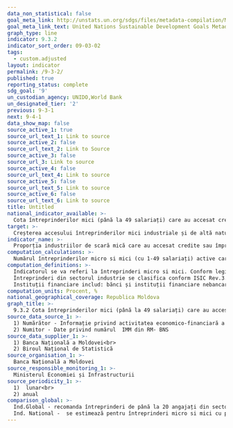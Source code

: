 ```yaml
---
data_non_statistical: false
goal_meta_link: http://unstats.un.org/sdgs/files/metadata-compilation/Metadata-Goal-9.pdf
goal_meta_link_text: United Nations Sustainable Development Goals Metadata (pdf 663kB)
graph_type: line
indicator: 9.3.2
indicator_sort_order: 09-03-02
tags:
  - custom.adjusted
layout: indicator
permalink: /9-3-2/
published: true
reporting_status: complete
sdg_goal: '9'
un_custodian_agency: UNIDO,World Bank
un_designated_tier: '2'
previous: 9-3-1
next: 9-4-1
data_show_map: false
source_active_1: true
source_url_text_1: Link to source
source_active_2: false
source_url_text_2: Link to Source
source_active_3: false
source_url_3: Link to source
source_active_4: false
source_url_text_4: Link to source
source_active_5: false
source_url_text_5: Link to source
source_active_6: false
source_url_text_6: Link to source
title: Untitled
national_indicator_available: >-
  Cota întreprinderilor mici (până la 49 salariați) care au accesat credite si/sau împrumuturi pe parcursul anului, inclusiv pe sectorul industrie
target: >-
  Creșterea accesului întreprinderilor mici industriale și de altă natură, în special din țările în curs de dezvoltare, la servicii financiare, inclusiv la credite accesibile, și integrarea acestora în lanțuri valorice și piețe externe
indicator_name: >-
  Proporția industriilor de scară mică care au accesat credite sau împrumuturi
computation_calculations: >-
  Numărul întreprinderilor micro si mici (cu 1-49 salariați) active care au accesat credite și/sau împrumuturi pe parcursul anului de referința  de la instituții financiare raportat la numărul total de întreprinderi micro și mici (total și pe sectoare conform CAEM 2)   * 100.
computation_definitions: >-
  Indicatorul se va referi la întreprinderi micro si mici. Conform legislației in vigoare se considera întreprindere micro – întreprindere care are cel mult 9 salariați, realizează o cifră anuală de afaceri de până la 9 milioane de lei sau deține active totale de până la 9 milioane de lei; mică – întreprindere care are de la 10 până la 49 de salariați, realizează o cifră anuală de afaceri de până la 25 de milioane de lei sau deține active totale de până la 25 de milioane de lei. Salariați  - numărul mediu scriptic al personalului în perioada de gestiune. (art. 5, lit. a și b din Legea Nr. 179 din  21.07.2016)<br> 
  Întreprinderi din sectorul industrie se clasifica conform ISIC Rev.3.1 si include codurile 15-37, 45, 50-52, 55, 60-64, and 72, sau ISIC rev.4 (sau CAEM rev.2) cu codurile 10-33, 41-43, 45-47, 49-53, 55-56, 58-63.<br> 
  Instituții financiare includ: bănci și instituții financiare nebancare. Bancă – persoană juridică a cărei activitate constă în atragerea de depozite sau de alte fonduri rambursabile de la public și în acordarea de credite în cont propriu.
computation_units: Procent, %
national_geographical_coverage: Republica Moldova
graph_title: >-
  9.3.2 Cota întreprinderilor mici (până la 49 salariați) care au accesat credite si/sau împrumuturi pe parcursul anului, inclusiv pe sectorul industrie
source_data_source_1: >-
  1) Numărător - Informație privind activitatea economico-financiară a băncilor din RM - BNM<br> 
  2) Numitor - Date privind numărul  IMM din RM- BNS
source_data_supplier_1: >-
  1) Banca Națională a Moldovei<br> 
  2) Biroul Național de Statistică
source_organisation_1: >-
  Banca Națională a Moldovei
source_responsible_monitoring_1: >-
  Ministerul Economiei și Infrastructurii
source_periodicity_1: >-
  1)  lunar<br> 
  2) anual
comparison_global: >-
  Ind.Global - recomanda întreprinderi de până la 20 angajați din sectorul industrial, prevede accesarea de împrumuturi nu doar de la bănci, dar si de la alte instituții financiare nebancare<br> 
  Ind. National -  se estimează pentru întreprinderi micro si mici cu până la 49 angajați (conf.leg.nat.), pe sectoare include doar accesarea de credite de la banca.
---
```

